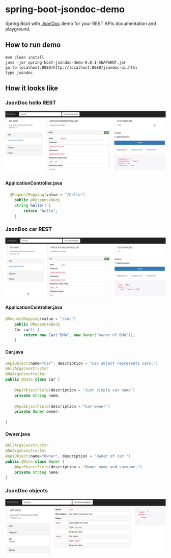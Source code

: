 # spring-boot-jsondoc-demo
Spring Boot with [JsonDoc](http://jsondoc.org/) demo for your REST APIs documentation and playground.

## How to run demo

```shell
mvn clean install
java -jar spring-boot-jsondoc-demo-0.0.1-SNAPSHOT.jar
go to localhost:8080/http://localhost:8080/jsondoc-ui.html
type jsondoc
```

## How it looks like

### JsonDoc hello REST

![1](https://github.com/peterszatmary/just-like-that/blob/master/imgs/spring-boot-jsondoc-demo/hello.png)

#### ApplicationController.java

```java
  @RequestMapping(value = "/hello")
    public @ResponseBody
    String hello() {
        return "hello";
    }
```

### JsonDoc car REST

![2](https://github.com/peterszatmary/just-like-that/blob/master/imgs/spring-boot-jsondoc-demo/jsondoc-car.png)

#### ApplicationController.java

```java
@RequestMapping(value = "/car")
    public @ResponseBody
    Car car() {
        return new Car("BMW", new Owner("owner of BMW"));
    }
```

#### Car.java

```java
@ApiObject(name="Car", description = "Car object represents cars.")
@AllArgsConstructor
@NoArgsConstructor
public @Data class Car {

    @ApiObjectField(description = "Just simple car name")
    private String name;

    @ApiObjectField(description = "Car owner")
    private Owner owner;

}
```

#### Owner.java

```java
@AllArgsConstructor
@NoArgsConstructor
@ApiObject(name="Owner", description = "Owner of car.")
public @Data class Owner {
    @ApiObjectField(description = "Owner name and surname.")
    private String name;
}
```

### JsonDoc objects

![3](https://github.com/peterszatmary/just-like-that/blob/master/imgs/spring-boot-jsondoc-demo/jsondocOwner.png)


